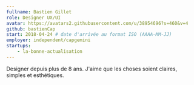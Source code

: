 ```yaml
---
fullname: Bastien Gillet
role: Designer UX/UI
avatar: https://avatars2.githubusercontent.com/u/38954696?s=460&v=4
github: bastienCap
start: 2018-04-24 # date d'arrivée au format ISO (AAAA-MM-JJ)
employer: independent/capgemini
startups:
    - la-bonne-actualisation
---
```


Designer depuis plus de 8 ans. J'aime que les choses soient claires, simples et esthétiques.
